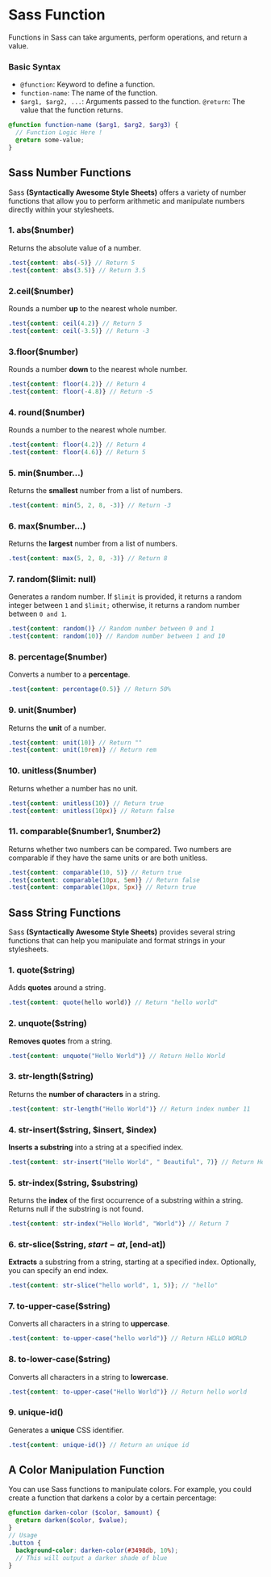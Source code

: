 # Sass Function
Functions in Sass can take arguments, perform operations, and return a value.
### Basic Syntax
* `@function`: Keyword to define a function.
* `function-name`: The name of the function.
* `$arg1, $arg2, ...`: Arguments passed to the function.
`@return`: The value that the function returns.
```scss
@function function-name ($arg1, $arg2, $arg3) {
  // Function Logic Here !
  @return some-value;
}
```
## Sass Number Functions
Sass **(Syntactically Awesome Style Sheets)** offers a variety of number functions that allow you to perform arithmetic and manipulate numbers directly within your stylesheets.
### 1. abs($number)
Returns the absolute value of a number.
```scss
.test{content: abs(-5)} // Return 5
.test{content: abs(3.5)} // Return 3.5
```
### 2.ceil($number)
Rounds a number **up** to the nearest whole number.
```scss
.test{content: ceil(4.2)} // Return 5
.test{content: ceil(-3.5)} // Return -3
```
### 3.floor($number)
Rounds a number **down** to the nearest whole number.
```scss
.test{content: floor(4.2)} // Return 4
.test{content: floor(-4.8)} // Return -5 
```
### 4. round($number)
Rounds a number to the nearest whole number.
```scss
.test{content: floor(4.2)} // Return 4
.test{content: floor(4.6)} // Return 5
```
### 5. min($number...)
Returns the **smallest** number from a list of numbers.
```scss
.test{content: min(5, 2, 8, -3)} // Return -3
```
### 6. max($number...)
Returns the **largest** number from a list of numbers.
```scss
.test{content: max(5, 2, 8, -3)} // Return 8
```
### 7. random($limit: null)
Generates a random number. If `$limit` is provided, it returns a random integer between `1` and `$limit;` otherwise, it returns a random number between `0 and 1`.
```scss
.test{content: random()} // Random number between 0 and 1
.test{content: random(10)} // Random number between 1 and 10
```
### 8. percentage($number)
Converts a number to a **percentage**.
```scss
.test{content: percentage(0.5)} // Return 50%
```
### 9. unit($number)
Returns the **unit** of a number.
```scss
.test{content: unit(10)} // Return ""
.test{content: unit(10rem)} // Return rem
```
### 10. unitless($number)
Returns whether a number has no unit.
```scss
.test{content: unitless(10)} // Return true
.test{content: unitless(10px)} // Return false
```
### 11. comparable($number1, $number2)
Returns whether two numbers can be compared. Two numbers are comparable if they have the same units or are both unitless.
```scss
.test{content: comparable(10, 5)} // Return true
.test{content: comparable(10px, 5em)} // Return false
.test{content: comparable(10px, 5px)} // Return true
```

## Sass String Functions
Sass **(Syntactically Awesome Style Sheets)** provides several string functions that can help you manipulate and format strings in your stylesheets. 
### 1. quote($string)
Adds **quotes** around a string.
```scss
.test{content: quote(hello world)} // Return "hello world"
```
### 2. unquote($string)
**Removes quotes** from a string.
```scss
.test{content: unquote("Hello World")} // Return Hello World
```
### 3. str-length($string)
Returns the **number of characters** in a string.
```scss
.test{content: str-length("Hello World")} // Return index number 11
```
### 4. str-insert($string, $insert, $index)
**Inserts a substring** into a string at a specified index.
```scss
.test{content: str-insert("Hello World", " Beautiful", 7)} // Return Hello Beautiful World
```
### 5. str-index($string, $substring)
Returns the **index** of the first occurrence of a substring within a string. Returns null if the substring is not found.
```scss
.test{content: str-index("Hello World", "World")} // Return 7
```
### 6. str-slice($string, $start-at, [$end-at])
**Extracts** a substring from a string, starting at a specified index. Optionally, you can specify an end index.
```scss
.test{content: str-slice("hello world", 1, 5)}; // "hello"
```
### 7. to-upper-case($string)
Converts all characters in a string to **uppercase**.
```scss
.test{content: to-upper-case("hello world")} // Return HELLO WORLD  
```
### 8. to-lower-case($string)
Converts all characters in a string to **lowercase**.
```scss
.test{content: to-upper-case("Hello World")} // Return hello world
```
### 9. unique-id()
Generates a **unique** CSS identifier.
```scss
.test{content: unique-id()} // Return an unique id
```

## A Color Manipulation Function
You can use Sass functions to manipulate colors. For example, you could create a function that darkens a color by a certain percentage:
```scss
@function darken-color ($color, $amount) {
  @return darken($color, $value);
}
// Usage
.button {
  background-color: darken-color(#3498db, 10%);
  // This will output a darker shade of blue
}
```